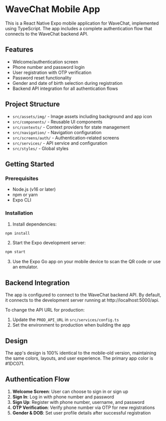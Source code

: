 # WaveChat Mobile App

This is a React Native Expo mobile application for WaveChat, implemented using TypeScript. The app includes a complete authentication flow that connects to the WaveChat backend API.

## Features

- Welcome/authentication screen
- Phone number and password login
- User registration with OTP verification
- Password reset functionality
- Gender and date of birth selection during registration
- Backend API integration for all authentication flows

## Project Structure

- `src/assets/img/` - Image assets including background and app icon
- `src/components/` - Reusable UI components
- `src/contexts/` - Context providers for state management
- `src/navigation/` - Navigation configuration
- `src/screens/auth/` - Authentication-related screens
- `src/services/` - API service and configuration
- `src/styles/` - Global styles

## Getting Started

### Prerequisites

- Node.js (v16 or later)
- npm or yarn
- Expo CLI

### Installation

1. Install dependencies:

```bash
npm install
```

2. Start the Expo development server:

```bash
npm start
```

3. Use the Expo Go app on your mobile device to scan the QR code or use an emulator.

## Backend Integration

The app is configured to connect to the WaveChat backend API. By default, it connects to the development server running at http://localhost:5000/api.

To change the API URL for production:
1. Update the `PROD_API_URL` in `src/services/config.ts`
2. Set the environment to production when building the app

## Design

The app's design is 100% identical to the mobile-old version, maintaining the same colors, layouts, and user experience. The primary app color is #1DC071.

## Authentication Flow

1. **Welcome Screen**: User can choose to sign in or sign up
2. **Sign In**: Log in with phone number and password
3. **Sign Up**: Register with phone number, username, and password
4. **OTP Verification**: Verify phone number via OTP for new registrations
5. **Gender & DOB**: Set user profile details after successful registration